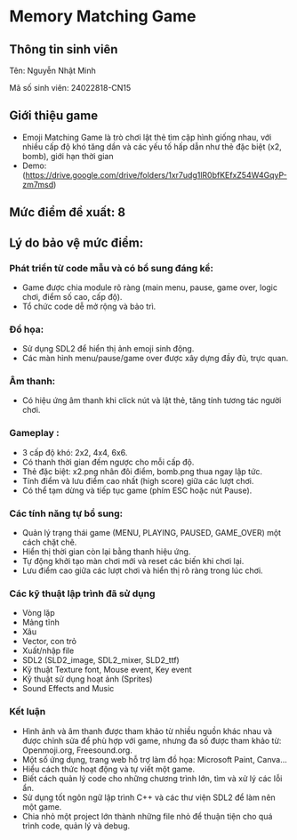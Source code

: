 # Memory Matching Game

## Thông tin sinh viên
Tên: Nguyễn Nhật Minh

Mã số sinh viên: 24022818-CN15

## Giới thiệu game
- Emoji Matching Game là trò chơi lật thẻ tìm cặp hình giống nhau, với nhiều cấp độ khó tăng dần và các yếu tố hấp dẫn như thẻ đặc biệt (x2, bomb), giới hạn thời gian
- Demo: (https://drive.google.com/drive/folders/1xr7udg1lR0bfKEfxZ54W4GqyP-zm7msd)

## Mức điểm đề xuất: 8
## Lý do bảo vệ mức điểm:
### Phát triển từ code mẫu và có bổ sung đáng kể:
- Game được chia module rõ ràng (main menu, pause, game over, logic chơi, điểm số cao, cấp độ).
- Tổ chức code dễ mở rộng và bảo trì.

### Đồ họa:
- Sử dụng SDL2 để hiển thị ảnh emoji sinh động.
- Các màn hình menu/pause/game over được xây dựng đầy đủ, trực quan.

### Âm thanh:
- Có hiệu ứng âm thanh khi click nút và lật thẻ, tăng tính tương tác người chơi.

### Gameplay :
- 3 cấp độ khó: 2x2, 4x4, 6x6.  
- Có thanh thời gian đếm ngược cho mỗi cấp độ.
- Thẻ đặc biệt: x2.png nhân đôi điểm, bomb.png thua ngay lập tức.
- Tính điểm và lưu điểm cao nhất (high score) giữa các lượt chơi.
- Có thể tạm dừng và tiếp tục game (phím ESC hoặc nút Pause).

### Các tính năng tự bổ sung:
- Quản lý trạng thái game (MENU, PLAYING, PAUSED, GAME_OVER) một cách chặt chẽ.
- Hiển thị thời gian còn lại bằng thanh hiệu ứng.
- Tự động khởi tạo màn chơi mới và reset các biến khi chơi lại.
- Lưu điểm cao giữa các lượt chơi và hiển thị rõ ràng trong lúc chơi.

### Các kỹ thuật lập trình đã sử dụng
- Vòng lặp
- Mảng tĩnh
- Xâu
- Vector, con trỏ
- Xuất/nhập file
- SDL2 (SLD2_image, SDL2_mixer, SLD2_ttf)
- Kỹ thuật Texture font, Mouse event, Key event
- Kỹ thuật sử dụng hoạt ảnh (Sprites)
- Sound Effects and Music


### Kết luận
- Hình ảnh và âm thanh được tham khảo từ nhiều nguồn khác nhau và được chỉnh sửa để phù hợp với game, nhưng đa số được tham khảo từ: Openmoji.org, Freesound.org.
- Một số ứng dụng, trang web hỗ trợ làm đồ họa: Microsoft Paint, Canva...
- Hiểu cách thức hoạt động và tự viết một game.
- Biết cách quản lý code cho những chương trình lớn, tìm và xử lý các lỗi ẩn.
- Sử dụng tốt ngôn ngữ lập trình C++ và các thư viện SDL2 để làm nên một game.
- Chia nhỏ một project lớn thành những file nhỏ để thuận tiện cho quá trình code, quản lý và debug.
